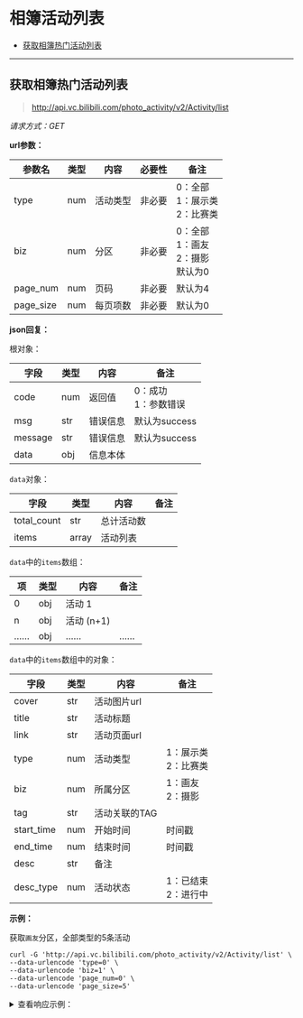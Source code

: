 # 相簿活动列表

- [获取相簿热门活动列表](#获取相簿热门活动列表)

---

## 获取相簿热门活动列表

> http://api.vc.bilibili.com/photo_activity/v2/Activity/list

*请求方式：GET*

**url参数：**

| 参数名    | 类型 | 内容     | 必要性 | 备注                                          |
| --------- | ---- | -------- | ------ | --------------------------------------------- |
| type      | num  | 活动类型 | 非必要 | 0：全部<br/>1：展示类<br/>2：比赛类           |
| biz       | num  | 分区     | 非必要 | 0：全部<br />1：画友<br/>2：摄影<br />默认为0 |
| page_num  | num  | 页码     | 非必要 | 默认为4                                       |
| page_size | num  | 每页项数 | 非必要 | 默认为0                                       |

**json回复：**

根对象：

| 字段    | 类型 | 内容     | 备注                     |
| ------- | ---- | -------- | ------------------------ |
| code    | num  | 返回值   | 0：成功<br />1：参数错误 |
| msg     | str  | 错误信息 | 默认为success            |
| message | str  | 错误信息 | 默认为success            |
| data    | obj  | 信息本体 |                          |

`data`对象：

| 字段        | 类型  | 内容       | 备注 |
| ----------- | ----- | ---------- | ---- |
| total_count | str   | 总计活动数 |      |
| items       | array | 活动列表   |      |

`data`中的`items`数组：

| 项   | 类型 | 内容       | 备注 |
| ---- | ---- | ---------- | ---- |
| 0    | obj  | 活动 1     |      |
| n    | obj  | 活动 (n+1) |      |
| ……   | obj  | ……         | ……   |

`data`中的`items`数组中的对象：

| 字段       | 类型 | 内容          | 备注                     |
| ---------- | ---- | ------------- | ------------------------ |
| cover      | str  | 活动图片url   |                          |
| title      | str  | 活动标题      |                          |
| link       | str  | 活动页面url   |                          |
| type       | num  | 活动类型      | 1：展示类<br/>2：比赛类  |
| biz        | num  | 所属分区      | 1：画友<br/>2：摄影      |
| tag        | str  | 活动关联的TAG |                          |
| start_time | num  | 开始时间      | 时间戳                   |
| end_time   | num  | 结束时间      | 时间戳                   |
| desc       | str  | 备注          |                          |
| desc_type  | num  | 活动状态      | 1：已结束<br />2：进行中 |

**示例：**

获取`画友`分区，全部类型的5条活动

```shell
curl -G 'http://api.vc.bilibili.com/photo_activity/v2/Activity/list' \
--data-urlencode 'type=0' \
--data-urlencode 'biz=1' \
--data-urlencode 'page_num=0' \
--data-urlencode 'page_size=5'
```

<details>
<summary>查看响应示例：</summary>


```json
{
    "code": 0,
    "msg": "success",
    "message": "success",
    "data": {
        "total_count": 21,
        "items": [
            {
                "cover": "http://i0.hdslb.com/bfs/vc/344d175cf88f217ce8bd0f004a2c5e770eff2e03.png",
                "title": "#月饼拟人#创作大赛！丰厚奖励等你来拿！",
                "link": "https://www.bilibili.com/read/cv1102416",
                "type": 1,
                "biz": 1,
                "tag": "",
                "start_time": 1535817600,
                "end_time": 1540915200,
                "desc": "已结束",
                "desc_type": 1
            },
            {
                "cover": "http://i0.hdslb.com/bfs/vc/63d48fbc37f0142a9c72e06ebc950d4089f881d6.png",
                "title": "「ISLAND」同人绘画大赛",
                "link": "https://www.bilibili.com/blackboard/activity-rkOlNomMQ.html",
                "type": 2,
                "biz": 1,
                "tag": "ISLAND同人绘画",
                "start_time": 1530720000,
                "end_time": 1534435200,
                "desc": "已结束",
                "desc_type": 1
            },
            {
                "cover": "http://i0.hdslb.com/bfs/vc/08d20bc6c10e1e310946ebaaf56c2c90c921644d.jpg",
                "title": "我家大师兄脑子有坑同人绘画大赛",
                "link": "https://www.bilibili.com/blackboard/activity-S1lV0Ot6M.html",
                "type": 2,
                "biz": 1,
                "tag": "兄坑同人绘画大赛",
                "start_time": 1525449600,
                "end_time": 1528473600,
                "desc": "已结束",
                "desc_type": 1
            },
            {
                "cover": "http://i0.hdslb.com/bfs/vc/4eb48398ec0824e96fc878235536f2e0b4a8aef5.jpg",
                "title": "国宝复“活”计划",
                "link": "https://www.bilibili.com/blackboard/activity-SJ4hL_UFz.html",
                "type": 2,
                "biz": 1,
                "tag": "国宝复“活”计划",
                "start_time": 1521388800,
                "end_time": 1525017600,
                "desc": "已结束",
                "desc_type": 1
            },
            {
                "cover": "http://i0.hdslb.com/bfs/vc/9068f91f62ea5a36cbafff263d7e47af99cc9836.jpg",
                "title": "画师专访——管郁生",
                "link": "https://www.bilibili.com/blackboard/interview-guanyusheng.html",
                "type": 1,
                "biz": 1,
                "tag": "",
                "start_time": 1517414400,
                "end_time": 0,
                "desc": "进行中",
                "desc_type": 2
            }
        ]
    }
}
```

</details>